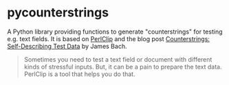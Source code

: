 # pycounterstrings
A Python library providing functions to generate "counterstrings" for testing e.g. text fields. It is based on [PerlClip](http://www.satisfice.com/tools.shtml) and the blog post [Counterstrings: Self-Describing Test Data](http://www.satisfice.com/blog/archives/22) by James Bach.

> Sometimes you need to test a text field or document with different kinds of stressful inputs. But, it can be a pain to prepare the text data. PerlClip is a tool that helps you do that.
